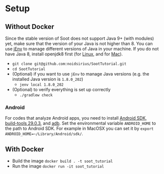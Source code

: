 # Setup 
## Without Docker
Since the stable version of Soot does not support Java 9+ (with modules) yet, make sure that the version of your Java is not higher than 8. You can use [jEnv](https://www.jenv.be) to manage different versions of Java in your machine. If you do not have Java 8, install openjdk8 first (for [Linux](https://openjdk.java.net/install/), and for [Mac](https://apple.stackexchange.com/a/334385)).

* `git clone git@github.com:noidsirius/SootTutorial.git`
* `cd SootTutorial`
* (Optional) if you want to use `jEnv` to manage Java versions (e.g. the installed Java version is `1.8.0_202`)
  * `jenv local 1.8.0_202`
* (Optional) to verify everything is set up correctly
  * `./gradlew check`

### Android
For codes that analyze Android apps, you need to install [Android SDK](https://developer.android.com/studio), [build-tools 29.0.3](https://developer.android.com/studio/releases/build-tools), and [adb](https://developer.android.com/studio/command-line/adb). Set the environmental variable `ANDROID_HOME` to the path to Android SDK. For example in MacOSX you can set it by `export ANDROID_HOME=~/Library/Android/sdk/`.

## With Docker

- Build the image `docker build . -t soot_tutorial`
- Run the image `docker run -it soot_tutorial`
